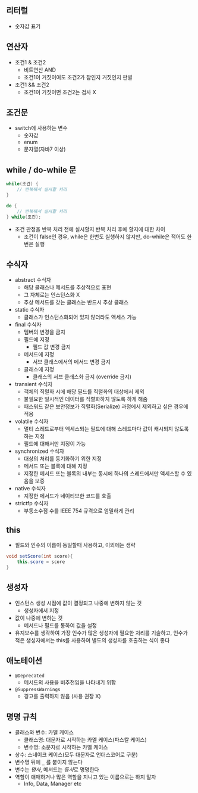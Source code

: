 ## 리터럴
- 숫자값 표기

## 연산자
- 조건1 & 조건2
    - 비트연산 AND
    - 조건1이 거짓이여도 조건2가 참인지 거짓인지 판별
- 조건1 && 조건2
    - 조건1이 거짓이면 조건2는 검사 X

## 조건문
- switch에 사용하는 변수
    - 숫자값
    - enum
    - 문자열(자바7 이상)

## while / do-while 문
```java
while(조건) {
    // 반복해서 실시할 처리
}

do {
    // 반복해서 실시할 처리
} while(조건); 
```
- 조건 판정을 반복 처리 전에 실시할지 반복 처리 후에 할지에 대한 차이
    - 조건이 false인 경우, while은 한번도 실행하지 않지만, do-while은 적어도 한번은 실행

## 수식자
- abstract 수식자
    - 해당 클래스나 메서드를 추상적으로 표현
    - 그 자체로는 인스턴스화 X
    - 추상 메서드를 갖는 클래스는 반드시 추상 클래스
- static 수식자
    - 클래스가 인스턴스화되어 있지 않더라도 액세스 가능
- final 수식자
    - 멤버의 변경을 금지
    - 필드에 지정
        - 필드 값 변경 금지
    - 메서드에 지정
        - 서브 클래스에서의 메서드 변경 금지
    - 클래스에 지정
        - 클래스의 서브 클래스화 금지 (override 금지)
- transient 수식자
    - 객체의 직렬화 시에 해당 필드를 직렬화의 대상에서 제외
    - 불필요한 일시적인 데이터를 직렬화하지 않도록 하게 해줌
    - 패스워드 같은 보안정보가 직렬화(Serialize) 과정에서 제외하고 싶은 경우에 적용
- volatile 수식자
    - 멀티 스레드로부터 액세스되는 필드에 대해 스레드마다 값이 캐시되지 않도록 하는 지정
    - 필드에 대해서만 지정이 가능
- synchronized 수식자
    - 대상의 처리를 동기화하기 위한 지정
    - 메서드 또는 블록에 대해 지정
    - 지정한 메서드 또는 블록의 내부는 동시에 하나의 스레드에서만 액세스할 수 있음을 보증
- native 수식자
    - 지정한 메서드가 네이티브한 코드를 호출
- strictfp 수식자
    - 부동소수점 수를 IEEE 754 규격으로 엄밀하게 관리

## this
- 필드와 인수의 이름이 동일할때 사용하고, 이외에는 생략
```java
void setScore(int score){
    this.score = score
}
```

## 생성자
- 인스턴스 생성 시점에 값이 결정되고 나중에 변하지 않는 것
    - 생성자에서 지정
- 값이 나중에 변하는 것
    - 메서드나 필드를 통하여 값을 설정
- 유지보수를 생각하여 가장 인수가 많은 생성자에 필요한 처리를 기술하고, 인수가 적은 생성자에서는 this를 사용하여 별도의 생성자를 호출하는 식이 좋다

## 애노테이션
- `@Deprecated`
    - 메서드의 사용을 비추천임을 나타내기 위함
- `@SuppressWarnings`
    - 경고를 출력하지 않음 (사용 권장 X)
    
## 명명 규칙
- 클래스와 변수: 카멜 케이스
    - 클래스명: 대문자로 시작하는 카멜 케이스(파스칼 케이스)
    - 변수명: 소문자로 시작하는 카멜 케이스
- 상수: 스네이크 케이스(모두 대문자로 언더스코어로 구분)
- 변수명 뒤에 `_` 를 붙이지 않는다
- 변수는 *명사*, 메서드는 *동사*로 명명한다
- 역할이 애매하거나 많은 역할을 지니고 있는 이름으로는 하지 말자
    - Info, Data, Manager etc